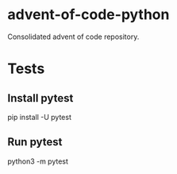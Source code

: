 # advent-of-code-python
Consolidated advent of code repository.

# Tests
## Install pytest
pip install -U pytest

## Run pytest
python3 -m pytest
